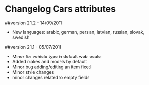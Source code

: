 Changelog Cars attributes
===============================

##version 2.1.2 - 14/09/2011

* New languages: arabic, german, persian, latvian, russian, slovak, swedish

##version 2.1.1 - 05/07/2011

* Minor fix: vehicle type in default web locale
* Added makes and models by default
* Minor bug adding/editing an item fixed
* Minor style changes
* minor changes related to empty fields